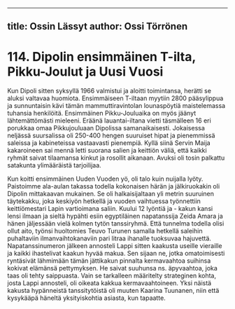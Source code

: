 
---
title: Ossin Lässyt
author: Ossi Törrönen
---

    
# 114. Dipolin ensimmäinen T-ilta, Pikku-Joulut ja Uusi Vuosi

Kun Dipoli sitten syksyllä 1966 valmistui ja aloitti toimintansa, herätti se aluksi valtavaa huomiota. Ensimmäiseen T-iltaan 
myytiin 2800 pääsylippua ja sunnuntaisin kävi tämän mammuttiravintolan lounaspöytiä maistelemassa tuhansia henkilöitä. 
Ensimmäinen Pikku-Jouluaika on myös jäänyt lähtemättömästi mieleeni. Eräänä lauantai-iltana vietti täsmälleen 16 eri 
porukkaa omaa Pikkujouluaan Dipolissa samanaikaisesti. Jokaisessa neljässä suursalissa oli 250-400 hengen suuruiset hipat ja 
pienemmissä saleissa ja kabineteissa vastaavasti pienempiä. Kyllä siinä Servin Maija kakaroineen sai mennä letti suorana salien 
ja keittiön väliä, että kaikki ryhmät saivat tilaamansa kinkut ja rosollit aikanaan. Avuksi oli tosin palkattu satakunta ylimääräistä 
tarjoilijaa.

Kun koitti ensimmäinen Uuden Vuoden yö, oli talo kuin nuijalla lyöty. Paistoimme ala-aulan takassa todella kokonaisen härän 
ja jälkiruokakin oli Dipolin mittakaavan mukainen. Se oli halkaisijaltaan yli metrin suuruinen täytekakku, joka keskiyön 
hetkellä ja vuoden vaihtuessa työnnettiin keittiömestari Lapin vartioimana saliin. Kuului 12 lyöntiä ja - kakun kansi lensi
ilmaan ja sieltä hypähti esiin egyptiläinen napatanssija Zeida Amara ja hänen jäljessään vielä kolmen tytön tanssiryhmä. Että 
tunnelma todella olisi ollut aito, työnsi huoltomies Teuvo Turunen samalla hetkellä saleihin puhaltaviin ilmanvaihtokanaviin 
pari litraa ihanalle tuoksuvaa hajuvettä. Napatanssinumeron jälkeen annosteli Lappi sitten kaakusta useille vieraille ja kaikki 
ihastelivat kaakun hyvää makua. Sen sijaan ne, jotka omatoimisesti ryntäsivät lähmimään tämän jättikakun pinnalta 
kermavaahtoa suihinsa kokivat elämänsä pettymyksen. He saivat suuhunsa ns. äpyvaahtoa, joka taas oli tehty saippuasta. Vain
se tarkalleen määritelty strateginen kohta, josta Lappi annosteli, oli oikeata kakkua kermavaahtoineen. Yksi näistä kakusta 
hypänneistä tanssitytöistä oli muuten Kaarina Tuunanen, niin että kysykääpä häneltä yksityiskohtia asiasta, kun tapaatte.


